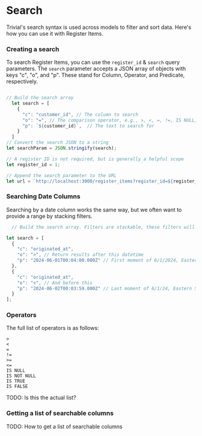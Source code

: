 # Search

Trivial's search syntax is used across models to filter and sort data. Here's how you can use it with Register Items.

<!-- Targetting JSON column types -->

### Creating a search

To search Register Items, you can use the `register_id` &amp; `search` query parameters. The `search` parameter accepts a JSON array of objects with keys "c", "o", and "p". These stand for Column, Operator, and Predicate, respectively.


```javascript

// Build the search array
  let search = [
    {
      "c": "customer_id", // The column to search
      "o": "=", // The comparison operator, e.g., >, <, =, !=, IS NULL, IS NOT NULL, etc
      "p": `${customer_id}`,  // The text to search for
    }
  ]
// Convert the search JSON to a string
let searchParam = JSON.stringify(search);

// A register ID is not required, but is generally a helpful scope
let register_id = 1;

// Append the search parameter to the URL
let url = `http://localhost:3000/register_items?register_id=${register_id}&${searchParam}`;

```

### Searching Date Columns

Searching by a date column works the same way, but we often want to provide a range by stacking filters.

```javascript
  // Build the search array. Filters are stackable, these filters will return results from 6/1/2024

let search = [
  {
    "c": "originated_at",
    "o": ">", // Return results after this datetime
    "p": "2024-06-01T00:04:00.000Z" // First moment of 6/1/2024, Eastern Standard Time (4 hours behind UTC)
  },
  {
    "c": "originated_at",
    "o": "<", // And before this
    "p": "2024-06-02T00:03:59.000Z" // Last moment of 6/1/24, Eastern Standard Time
  }
];
```

### Operators
The full list of operators is as follows:

```text
>
<
=
!=
>=
<=
IS NULL
IS NOT NULL
IS TRUE
IS FALSE
```

TODO: Is this the actual list?


### Getting a list of searchable columns

TODO: How to get a list of searchable columns

